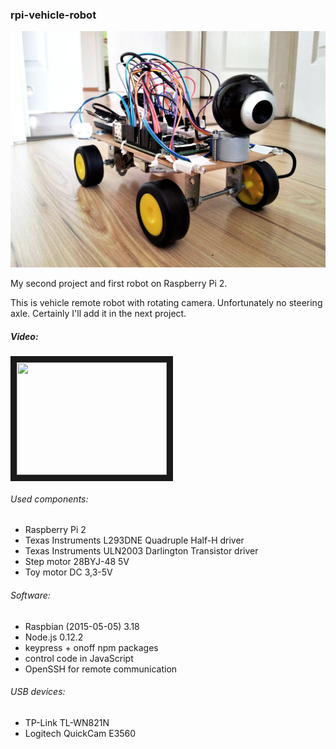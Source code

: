 ### rpi-vehicle-robot

![rpi-vehicle-robot](https://raw.githubusercontent.com/arkadiusz-wieczorek/rpi-vehicle-robot/master/image.jpg)

My second project and first robot on Raspberry Pi 2.

This is vehicle remote robot with rotating camera. Unfortunately no steering axle. Certainly I'll add it in the next project.

##### Video:

<a href="https://www.youtube.com/watch?v=n8Iob7rcQ94" target="_blank"><img src="https://pbs.twimg.com/media/CG99cQrWoAAWFVe.jpg"
 width="240" height="180" border="10" /></a>

###### Used components:

- Raspberry Pi 2
- Texas Instruments L293DNE Quadruple Half-H driver
- Texas Instruments ULN2003 Darlington Transistor driver
- Step motor 28BYJ-48 5V
- Toy motor DC 3,3-5V

###### Software:

- Raspbian (2015-05-05) 3.18
- Node.js 0.12.2
- keypress + onoff npm packages
- control code in JavaScript
- OpenSSH for remote communication

###### USB devices:

- TP-Link TL-WN821N
- Logitech QuickCam E3560
